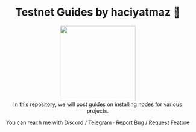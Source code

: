 <h1 align="center">Testnet Guides by haciyatmaz 👋</h1>
<p align="center">
	<img height="200" height="auto" src="https://avatars.githubusercontent.com/u/35812219"></br>
	In this repository, we will post guides on installing nodes for various projects. </br>
	</p>

<p align="center">
You can reach me with <a href="https://discord.com/users/401788522765484043" target="_blank">Discord</a> / <a href="https://t.me/haciyatmaz" target="_blank">Telegram</a>  ·  <a href="https://github.com/hcytmz/Testnet-Guides/issues">Report Bug / Request Feature</a>   
	</p>


<!--- 
<h2 align="left" id="list-testnets"> 🌐 List of testnets</h2>

<table width='100%'>
  <tr>
    <td align="center" width="96">
      <a href="#debabin-stack">
        <img src="https://user-images.githubusercontent.com/79756157/205507528-262d9736-8442-4641-be99-da873335c727.jpg" width="45" height="45" alt="JavaScript" />
      </a>
      <br>Axelar
    </td>
   </tr>
</table>
<br>
--->
